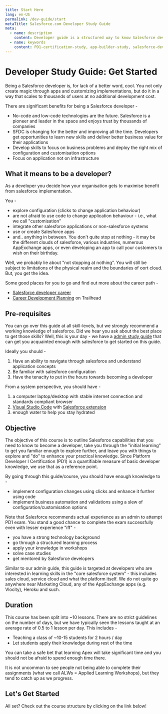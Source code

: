 ```yaml
---
title: Start Here
lang: en-US
permalink: /dev-guide/start
metaTitle: Salesforce.com Developer Study Guide
meta:
  - name: description
    content: Developer guide is a structured way to know Salesforce developer tasks and is useful for the first-level developer certification. You will see the various components that make up a developer's career in Salesforce and dive into things that need to learn them!
  - name: keywords
    content: PD1-certification-study, app-builder-study, salesforce-developer-guide, certification-study-guide, course-material
---
```


# Developer Study Guide: Get Started

Being a Salesforce developer is, for lack of a better word, cool. You not only create magic through apps and customizing implementations, but do it in a way that scales to thousands of users at no additional development cost.

There are significant benefits for being a Salesforce developer -

- No-code and low-code technologies are the future. Salesforce is a pioneer and leader in the space and enjoys trust by thousands of companies
- SFDC is changing for the better and improving all the time. Developers get opportunities to learn new skills and deliver better business value for their applications
- Develop skills to focus on business problems and deploy the right mix of configuration and customisation options
- Focus on application not on infrastructure

## What it means to be a developer?

As a developer you decide how your organisation gets to maximise benefit from salesforce implementation.

You -

- explore configuration (clicks to change application behaviour)
- are not afraid to use code to change application behaviour - i.e., what we call "customisation"
- integrate other salesforce applications or non-salesforce systems
- use or create Salesforce apps
- and.. anything in between. You don't quite stop at nothing - it may be the different clouds of salesforce, various industries, numerous AppExchange apps, or even developing an app to call your customers to wish on their birthday.

Well, we probably lie about "not stopping at nothing". You will still be subject to limitations of the physical realm and the boundaries of oort cloud. But, you get the idea.

Some good places for you to go and find out more about the career path -

- [Salesforce developer career](https://trailhead.salesforce.com/career-path/developer)
- [Career Development Planning](https://trailhead.salesforce.com/en/content/learn/modules/career-development-planning) on Trailhead

## Pre-requisites

You can go over this guide at all skill-levels, but we strongly recommend a working knowledge of salesforce. Did we hear you ask about the best place to get those skills? Well, this is your day - we have a [admin study guide](/admin-guide/start/) that can get you acquainted enough with salesforce to get started on this guide.

Ideally you should -

1. Have an ability to navigate through salesforce and understand application concepts
1. Be familiar with salesforce configuration
1. Have the tenacity to put in the hours towards becoming a developer

From a system perspective, you should have -

1. a computer laptop/desktop with stable internet connection and standards compliant browser
1. [Visual Studio Code](https://code.visualstudio.com/) with [Salesforce extension](https://marketplace.visualstudio.com/items?itemName=salesforce.salesforcedx-vscode)
1. enough water to help you stay hydrated

## Objective

The objective of this course is to outline Salesforce capabilities that you need to know to become a developer, take you through the "initial learning" to get you familiar enough to explore further, and leave you with things to explore and "do" to enhance your practical knowledge. Since Platform Developer I Certification (PD1) is a quantifiable measure of basic developer knowledge, we use that as a reference point.

By going through this guide/course, you should have enough knowledge to -

- implement configuration changes using clicks and enhance it further using code
- implement business automation and validations using a slew of configuration/customisation options

Note that Salesforce recommends actual experience as an admin to attempt PD1 exam. You stand a good chance to complete the exam successfully even with lesser experience "iff" -

- you have a strong technology background
- go through a structured learning process
- apply your knowledge in workshops
- solve case studies
- get mentored by Salesforce developers

Similar to our admin guide, this guide is targeted at developers who are interested in learning skills in the "core salesforce system" - this includes sales cloud, service cloud and what the platform itself. We do not quite go anywhere near Marketing Cloud, any of the AppExchange apps (e.g. Vlocity), Heroku and such.

## Duration

This course has been split into ~10 lessons. There are no strict guidelines on the number of days, but we have typically seen the lessons taught at an average rate of 0.5 to 1 lesson per day. This includes -

- Teaching a class of ~10-15 students for 2 hours / day
- Let students apply their knowledge during rest of the time

You can take a safe bet that learning Apex will take significant time and you should not be afraid to spend enough time there.

It is not uncommon to see people not being able to complete their assignments (what we call ALWs = Applied Learning Workshops), but they tend to catch up as we progress.

## Let's Get Started

All set? Check out the course structure by clicking on the link below!
